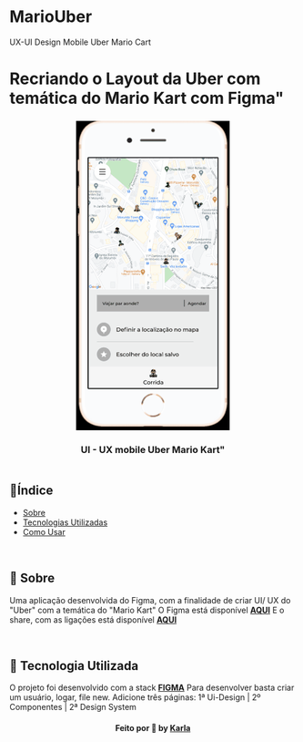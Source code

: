 # MarioUber
UX-UI Design Mobile Uber Mario Cart
# Recriando o Layout da Uber com temática do Mario Kart com Figma"
<h3 align="center">
   <img alt="Uber Mário Kart" title="#logo" src="https://github.com/karlacorrea/MarioUber/blob/main/a_gjp.gif">
   <br><br>
   <b>UI - UX mobile Uber Mario Kart"</b>  
<b> </b>
   <br><br>
 
 <p align="center">
  
  </a>
 </p>
</h3>

## 🔖Índice

- [Sobre](#sobre)
- [Tecnologias Utilizadas](#tecnologias-utilizadas)
- [Como Usar](#como-usar)


<br>

<a id="sobre"></a>
## 🧐 Sobre

Uma aplicação desenvolvida do Figma, com a finalidade de criar UI/ UX do "Uber" com  a temática do "Mario Kart"
O Figma está disponível **[AQUI](https://www.figma.com/file/PrLQaar7J1C3eeWtonUrgP/MarioUber?node-id=0%3A1)**
 E o share, com as ligações está disponível **[AQUI](https://www.figma.com/proto/PrLQaar7J1C3eeWtonUrgP/MarioUber?node-id=1%3A1851&scaling=scale-down&page-id=0%3A1&starting-point-node-id=1%3A1851&show-proto-sidebar=1)**
</p>



<br>

<a id="tecnologias-utilizadas"></a>
## 🚀 Tecnologia Utilizada

O projeto foi desenvolvido com a stack **[FIGMA](https://figma.com/)**
Para desenvolver basta criar um usuário, logar, file new. 
Adicione três páginas:
1ª Ui-Design | 2º Componentes | 2ª Design System





<h4 align="center">
    Feito por 🧡 by <a href="https://www.linkedin.com/in/gamerkarla/" target="_blank">Karla</a>
</h4>

